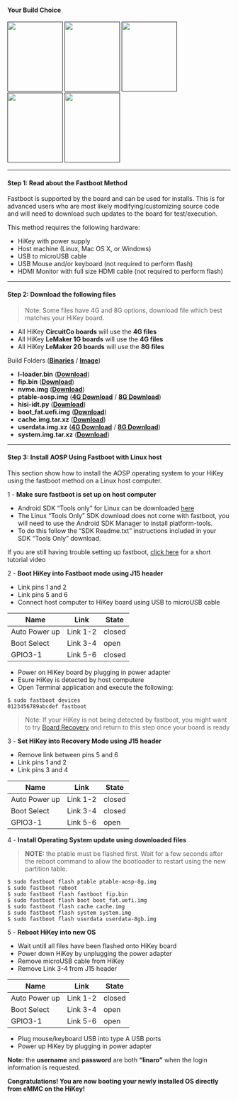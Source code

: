 #### Your Build Choice

[<img src="http://i.imgur.com/jl4GG0d.png" data-canonical-src="http://i.imgur.com/jl4GG0d.png" width="125" height="157" />]()
[<img src="http://i.imgur.com/yRQKDI6.png" data-canonical-src="http://i.imgur.com/yRQKDI6.png" width="125" height="157" />]()
[<img src="http://i.imgur.com/7wy1996.png" data-canonical-src="http://i.imgur.com/7wy1996.png" width="125" height="157" />]()
[<img src="http://i.imgur.com/yRQKDI6.png" data-canonical-src="http://i.imgur.com/yRQKDI6.png" width="125" height="157" />]()
[<img src="http://i.imgur.com/tXXN5bZ.png" data-canonical-src="http://i.imgur.com/tXXN5bZ.png" width="125" height="157" />]()

***

#### Step 1: Read about the Fastboot Method

Fastboot is supported by the board and can be used for installs.  This is for advanced users who are most likely modifying/customizing source code and will need to download such updates to the board for test/execution.

This method requires the following hardware:
- HiKey with power supply
- Host machine (Linux, Mac OS X, or Windows)
- USB to microUSB cable
- USB Mouse and/or keyboard (not required to perform flash)
- HDMI Monitor with full size HDMI cable (not required to perform flash)

***

#### Step 2: Download the following files

>Note: Some files have 4G and 8G options, download file which best matches your HiKey board.

- All HiKey **CircuitCo boards** will use the **4G files**
- All HiKey **LeMaker 1G boards** will use the **4G files**
- All HiKey **LeMaker 2G boards** will use the **8G files**

Build Folders (<a href="http://builds.96boards.org/releases/reference-platform/aosp/hikey/16.03/bootloader/" target="_blank">**Binaries**</a> / <a href="http://builds.96boards.org/releases/reference-platform/aosp/hikey/16.03/" target="_blank">**Image**</a>)

- **l-loader.bin** ([**Download**](http://builds.96boards.org/releases/reference-platform/aosp/hikey/16.03/bootloader/l-loader.bin))
- **fip.bin** ([**Download**](http://builds.96boards.org/releases/reference-platform/aosp/hikey/16.03/bootloader/fip.bin))
- **nvme.img** ([**Download**](http://builds.96boards.org/releases/reference-platform/aosp/hikey/16.03/bootloader/nvme.img))
- **ptable-aosp.img** ([**4G Download**](http://builds.96boards.org/releases/reference-platform/aosp/hikey/16.03/bootloader/ptable-aosp-4g.img) / [**8G Download**](http://builds.96boards.org/releases/reference-platform/aosp/hikey/16.03/bootloader/ptable-aosp-8g.img))
- **hisi-idt.py** ([**Download**](http://builds.96boards.org/releases/reference-platform/aosp/hikey/16.03/bootloader/hisi-idt.py))
- **boot_fat.uefi.img** ([**Download**](http://builds.96boards.org/releases/reference-platform/aosp/hikey/16.03/boot_fat.uefi.img.tar.xz))
- **cache.img.tar.xz** ([**Download**](http://builds.96boards.org/releases/reference-platform/aosp/hikey/16.03/cache.img.tar.xz))
- **userdata.img.xz** ([**4G Download**](http://builds.96boards.org/releases/reference-platform/aosp/hikey/16.03/userdata.img.tar.xz) / [**8G Download**](http://builds.96boards.org/releases/reference-platform/aosp/hikey/16.03/userdata-8gb.img.tar.xz))
- **system.img.tar.xz** (<a href="http://builds.96boards.org/releases/reference-platform/aosp/hikey/16.03/system.img.tar.xz" target="_blank">**Download**</a>)

***

#### Step 3: Install AOSP Using Fastboot with Linux host

This section show how to install the AOSP operating system to your HiKey using the fastboot method on a Linux host computer.

1 - **Make sure fastboot is set up on host computer**

- Android SDK “Tools only” for Linux can be downloaded <a href="http://developer.android.com/sdk" target="_blank">here</a>
- The Linux “Tools Only” SDK download does not come with fastboot, you will need to use the Android SDK Manager to install platform-tools.
- To do this follow the “SDK Readme.txt” instructions included in your SDK “Tools Only” download.

If you are still having trouble setting up fastboot, <a href="https://youtu.be/W_zlydVBftA" target="_blank">click here</a> for a short tutorial video

2 - **Boot HiKey into Fastboot mode using J15 header**

- Link pins 1 and 2
- Link pins 5 and 6
- Connect host computer to HiKey board using USB to microUSB cable

Name | Link | State
---- | ---- | -----
Auto Power up | Link 1-2 | closed
Boot Select | Link 3-4 | open
GPIO3-1 | Link 5-6 | closed

- Power on HiKey board by plugging in power adapter
- Esure HiKey is detected by host computere
- Open Terminal application and execute the following:

```shell
$ sudo fastboot devices
0123456789abcdef fastboot
```

>Note: If your HiKey is not being detected by fastboot, you might want to try [Board Recovery](https://github.com/96boards/documentation/blob/master/ConsumerEdition/HiKey/Installation/BoardRecovery.md) and return to this step once your board is ready

3 - **Set HiKey into Recovery Mode using J15 header**

- Remove link between pins 5 and 6
- Link pins 1 and 2
- Link pins 3 and 4

Name | Link | State
---- | ---- | -----
Auto Power up | Link 1-2 | closed
Boot Select | Link 3-4 | closed
GPIO3-1 | Link 5-6 | open

4 - **Install Operating System update using downloaded files**

>**NOTE:** the ptable must be flashed first. Wait for a few seconds after the reboot command to allow the bootloader to restart using the new partition table.

```shell
$ sudo fastboot flash ptable ptable-aosp-8g.img
$ sudo fastboot reboot
$ sudo fastboot flash fastboot fip.bin
$ sudo fastboot flash boot boot_fat.uefi.img
$ sudo fastboot flash cache cache.img
$ sudo fastboot flash system system.img
$ sudo fastboot flash userdata userdata-8gb.img
```

5 - **Reboot HiKey into new OS**

- Wait untill all files have been flashed onto HiKey board
- Power down HiKey by unplugging the power adapter
- Remove microUSB cable from HiKey
- Remove Link 3-4 from J15 header

Name | Link | State
---- | ---- | -----
Auto Power up | Link 1-2 | closed
Boot Select | Link 3-4 | open
GPIO3-1 | Link 5-6 | open

- Plug mouse/keyboard USB into type A USB ports
- Power up HiKey by plugging in power adapter


**Note:** the **username** and **password** are both **“linaro”** when the login information is requested.

**Congratulations! You are now booting your newly installed OS directly
from eMMC on the HiKey!**
